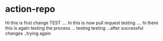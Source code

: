 # action-repo
Hi this is first change TEST 
....
hi this is now pull request testing
....
hi there this is again testing the process
...
testing testing
...after successful changes ..trying again
